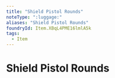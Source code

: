 ```yaml
---
title: "Shield Pistol Rounds"
noteType: ":luggage:"
aliases: "Shield Pistol Rounds"
foundryId: Item.XBqL4PME16lmlA5k
tags:
  - Item
---
```


# Shield Pistol Rounds
